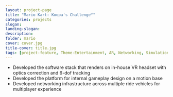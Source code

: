 ```yaml
---
layout: project-page
title: "Mario Kart: Koopa's Challenge™"
categories: projects
slogan:
landing-slogan: 
description:
folder: mario
cover: cover.jpg
title-cover: title.jpg
tags: [project-feature, Theme-Entertainment, AR, Networking, Simulation]
---
```

<ul>
  <li>Developed the software stack that renders on in-house VR headset with optics correction and 6-dof tracking</li>
  <li>Developed the platform for internal gameplay design on a motion base</li>
  <li>Developed networking infrastructure across multiple ride vehicles for multiplayer experience</li>
</ul>

